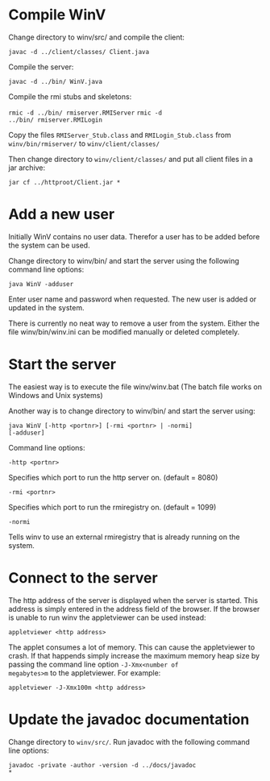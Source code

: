 Compile WinV
============

 Change directory to winv/src/ and compile the client:
 
<code>javac -d ../client/classes/ Client.java</code>
 
 Compile the server:
 
<code>javac -d ../bin/ WinV.java</code>

 Compile the rmi stubs and skeletons: 

<code>rmic -d ../bin/ rmiserver.RMIServer</code>
<code>rmic -d ../bin/ rmiserver.RMILogin</code>
  
 Copy the files <code>RMIServer_Stub.class</code> and <code>RMILogin_Stub.class</code>
 from <code>winv/bin/rmiserver/</code> to <code>winv/client/classes/</code>

 Then change directory to <code>winv/client/classes/</code>
 and put all client files in a jar archive: 

<code>jar cf ../httproot/Client.jar *</code>

Add a new user
==============
 
 Initially WinV contains no user data. Therefor a user has
 to be added before the system can be used.

 Change directory to winv/bin/ and start the server
 using the following command line options:

<code>java WinV -adduser</code>

 Enter user name and password when requested. The new
 user is added or updated in the system.

 There is currently no neat way to remove a user
 from the system. Either the file winv/bin/winv.ini
 can be modified manually or deleted completely. 


Start the server
================

 The easiest way is to execute the file winv/winv.bat
 (The batch file works on Windows and Unix systems)

 Another way is to change directory to winv/bin/
 and start the server using:

<code>java WinV [-http &lt;portnr&gt;] [-rmi &lt;portnr&gt; | -normi] [-adduser]</code>

 Command line options:

<code>-http &lt;portnr&gt;</code>

 Specifies which port to run the http server on. (default = 8080)

<code>-rmi &lt;portnr&gt;</code>   
 
 Specifies which port to run the rmiregistry on. (default = 1099)
  
<code>-normi</code>

 Tells winv to use an external rmiregistry that is
 already running on the system.


Connect to the server
=====================

 The http address of the server is displayed when the 
 server is started. This address is simply entered in
 the address field of the browser. If the browser is
 unable to run winv the appletviewer can be used
 instead:

<code>appletviewer &lt;http address&gt;</code>

 The applet consumes a lot of memory. This can cause the
 appletviewer to crash. If that happends simply increase
 the maximum memory heap size by passing the command line 
 option <code>-J-Xmx&lt;number of megabytes&gt;m</code> to the appletviewer.
 For example:
 
<code>appletviewer -J-Xmx100m &lt;http address&gt;</code>


Update the javadoc documentation
================================

 Change directory to <code>winv/src/</code>.
 Run javadoc with the following command line options:	
  
<code>javadoc -private -author -version -d ../docs/javadoc *</code>


